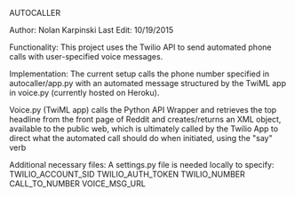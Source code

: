 AUTOCALLER

Author: Nolan Karpinski
Last Edit: 10/19/2015

Functionality: 
This project uses the Twilio API to send automated phone calls
with user-specified voice messages. 


Implementation:
The current setup calls the phone number specified in autocaller/app.py 
with an automated message structured by the TwiML app in voice.py 
(currently hosted on Heroku). 

Voice.py (TwiML app) calls the Python API Wrapper and retrieves the top 
headline from the front page of Reddit and creates/returns an XML object, 
available to the public web, which is ultimately called by the Twilio App to 
direct what the automated call should do when initiated, using the "say" verb

Additional necessary files:
A settings.py file is needed locally to specify:
	TWILIO_ACCOUNT_SID
	TWILIO_AUTH_TOKEN 
	TWILIO_NUMBER
	CALL_TO_NUMBER 
	VOICE_MSG_URL

